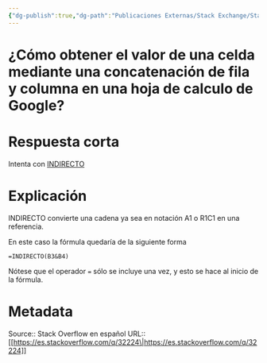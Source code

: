 ```yaml
---
{"dg-publish":true,"dg-path":"Publicaciones Externas/Stack Exchange/Stack Overflow en español/es.stackoverflow.com-32224.md","permalink":"/publicaciones-externas/stack-exchange/stack-overflow-en-espanol/es-stackoverflow-com-32224/","title":"¿Cómo obtener el valor de una celda mediante una concatenación de fila y columna en una hoja de calculo de Google?","hide":true,"noteIcon":"default","created":"2024-04-03T12:49:10.626-06:00","updated":"2024-04-05T16:43:48.711-06:00"}
---
```


# ¿Cómo obtener el valor de una celda mediante una concatenación de fila y columna en una hoja de calculo de Google?

# Respuesta corta
Intenta con [INDIRECTO][1]

# Explicación
INDIRECTO convierte una cadena ya sea en notación A1 o R1C1 en una referencia.

En este caso la fórmula quedaría de la siguiente forma

    =INDIRECTO(B3&B4)

Nótese que el operador `=` sólo se incluye una vez, y esto se hace al inicio de la fórmula.


  [1]: https://support.google.com/docs/answer/3093377?hl=es

# Metadata
Source:: Stack Overflow en español
URL:: [[https://es.stackoverflow.com/q/32224\|https://es.stackoverflow.com/q/32224]]

